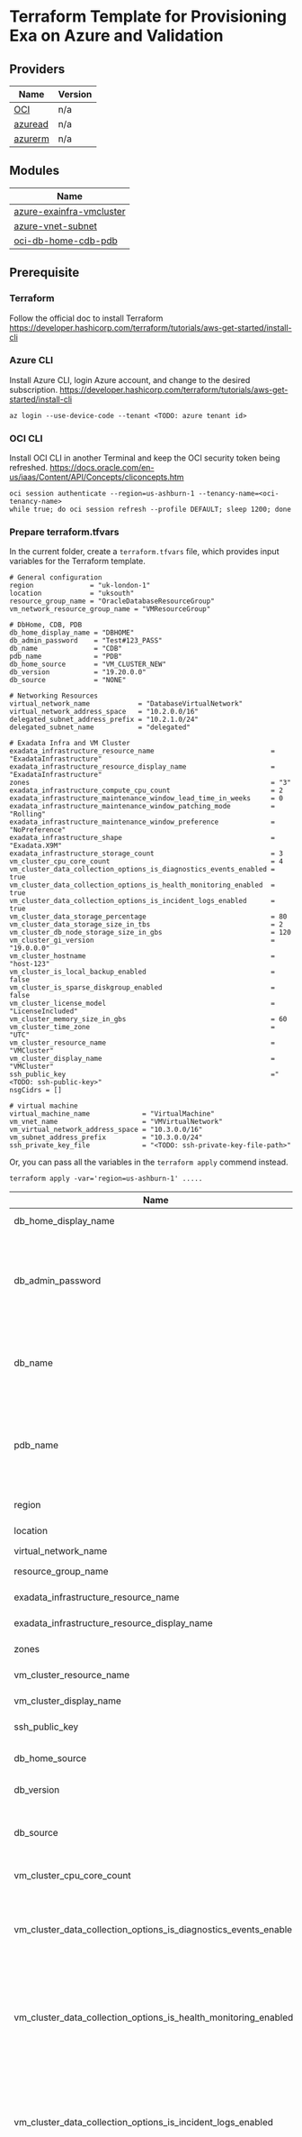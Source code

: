 # Terraform Template for Provisioning Exa on Azure and Validation

## Providers

| Name | Version |
|------|---------|
| [OCI](https://registry.terraform.io/providers/oracle/oci/latest/docs) | n/a |
| [azuread](https://registry.terraform.io/providers/hashicorp/azuread/latest) | n/a |
| [azurerm](https://registry.terraform.io/providers/hashicorp/azurerm/latest) | n/a |

## Modules
| Name                                                               |
|--------------------------------------------------------------------|
| [azure-exainfra-vmcluster](modules/azure-exainfra-vmcluster)    |
| [azure-vnet-subnet](modules/azure-vnet-subnet)                        |
| [oci-db-home-cdb-pdb](oci-db-home-cdb-pdb) |

## Prerequisite
### Terraform
Follow the official doc to install Terraform https://developer.hashicorp.com/terraform/tutorials/aws-get-started/install-cli

### Azure CLI
Install Azure CLI, login Azure account, and change to the desired subscription. https://developer.hashicorp.com/terraform/tutorials/aws-get-started/install-cli
```shell
az login --use-device-code --tenant <TODO: azure tenant id>
```

### OCI CLI
Install OCI CLI in another Terminal and keep the OCI security token being refreshed.
   https://docs.oracle.com/en-us/iaas/Content/API/Concepts/cliconcepts.htm
```shell
oci session authenticate --region=us-ashburn-1 --tenancy-name=<oci-tenancy-name>
while true; do oci session refresh --profile DEFAULT; sleep 1200; done 
```

### Prepare terraform.tfvars
In the current folder, create a `terraform.tfvars` file, which provides input variables for the Terraform template. 
```shell
# General configuration
region              = "uk-london-1"
location            = "uksouth"
resource_group_name = "OracleDatabaseResourceGroup"
vm_network_resource_group_name = "VMResourceGroup"

# DbHome, CDB, PDB
db_home_display_name = "DBHOME"
db_admin_password    = "Test#123_PASS"
db_name              = "CDB"
pdb_name             = "PDB"
db_home_source       = "VM_CLUSTER_NEW"
db_version           = "19.20.0.0"
db_source            = "NONE"

# Networking Resources
virtual_network_name            = "DatabaseVirtualNetwork"
virtual_network_address_space   = "10.2.0.0/16"
delegated_subnet_address_prefix = "10.2.1.0/24"
delegated_subnet_name           = "delegated"

# Exadata Infra and VM Cluster
exadata_infrastructure_resource_name                             = "ExadataInfrastructure"
exadata_infrastructure_resource_display_name                     = "ExadataInfrastructure"
zones                                                            = "3"
exadata_infrastructure_compute_cpu_count                         = 2
exadata_infrastructure_maintenance_window_lead_time_in_weeks     = 0
exadata_infrastructure_maintenance_window_patching_mode          = "Rolling"
exadata_infrastructure_maintenance_window_preference             = "NoPreference"
exadata_infrastructure_shape                                     = "Exadata.X9M"
exadata_infrastructure_storage_count                             = 3
vm_cluster_cpu_core_count                                        = 4
vm_cluster_data_collection_options_is_diagnostics_events_enabled = true
vm_cluster_data_collection_options_is_health_monitoring_enabled  = true
vm_cluster_data_collection_options_is_incident_logs_enabled      = true
vm_cluster_data_storage_percentage                               = 80
vm_cluster_data_storage_size_in_tbs                              = 2
vm_cluster_db_node_storage_size_in_gbs                           = 120
vm_cluster_gi_version                                            = "19.0.0.0"
vm_cluster_hostname                                              = "host-123"
vm_cluster_is_local_backup_enabled                               = false
vm_cluster_is_sparse_diskgroup_enabled                           = false
vm_cluster_license_model                                         = "LicenseIncluded"
vm_cluster_memory_size_in_gbs                                    = 60
vm_cluster_time_zone                                             = "UTC"
vm_cluster_resource_name                                         = "VMCluster"
vm_cluster_display_name                                          = "VMCluster"
ssh_public_key                                                   ="<TODO: ssh-public-key>"
nsgCidrs = []

# virtual machine
virtual_machine_name             = "VirtualMachine"
vm_vnet_name                     = "VMVirtualNetwork"
vm_virtual_network_address_space = "10.3.0.0/16"
vm_subnet_address_prefix         = "10.3.0.0/24"
ssh_private_key_file             = "<TODO: ssh-private-key-file-path>"
```
Or, you can pass all the variables in the `terraform apply` commend instead.

```
terraform apply -var='region=us-ashburn-1' .....
```

| Name                                                                                                                                 | Description                                                                                                                                                                                                                                                                                                          | Type     | Default                                 | Required |
|--------------------------------------------------------------------------------------------------------------------------------------|----------------------------------------------------------------------------------------------------------------------------------------------------------------------------------------------------------------------------------------------------------------------------------------------------------------------|----------|-----------------------------------------|:--------:|
| db_home_display_name                                                                                                                 | The display name of the DB Home                                                                                                                                                                                                                                                                                      | `string` | n/a                                     |   yes    |
| db_admin_password                                                                                                                    | A strong password for SYS, SYSTEM, and PDB Admin. The password must be at least nine characters and contain at least two uppercase, two lowercase, two numbers, and two special characters. The special characters must be _, #, or -.                                                                               | `string` | n/a                                     |   yes    |
| db_name                                                                                                                              | The database name. The name must begin with an alphabetic character and can contain a maximum of eight alphanumeric characters. Special characters are not permitted.                                                                                                                                                | `string` | n/a                                     |   yes    |
| pdb_name                                                                                                                             | The name of the pluggable database. The name must begin with an alphabetic character and can contain a maximum of thirty alphanumeric characters. Special characters are not permitted. Pluggable database should not be same as database name.                                                                      | `string` | n/a                                     |   yes    |
| region                                                                                                                               | OCI region name. e.g. uk-south-1                                                                                                                                                                                                                                                                                     | `string` | n/a                                     |   yes    |
| location                                                                                                                             | The location of the resources on Azure. e.g. useast                                                                                                                                                                                                                                                                  | `string` | n/a                                     |   yes    |
| virtual_network_name                                                                                                                 | The name of the virtual network                                                                                                                                                                                                                                                                                      | `string` | n/a                                     |   yes    |
| resource_group_name                                                                                                                  | The name of resource group on Azure.                                                                                                                                                                                                                                                                                 | `string` | n/a                                     |   yes    |
| exadata_infrastructure_resource_name                                                                                                 | The name of the Exadata Infrastructure on Azure."                                                                                                                                                                                                                                                                    | `string` | n/a                                     |   yes    |
| exadata_infrastructure_resource_display_name                                                                                         | The display name of the Exadata Infrastructure on OCI.                                                                                                                                                                                                                                                               | `string` | n/a                                     |   yes    |
| zones                                                                                                                                | The zone of the Exadata Infrastructure for Azure.                                                                                                                                                                                                                                                                    | `string` | n/a                                     |   yes    |
| vm_cluster_resource_name                                                                                                             | The resource name of a VM Cluster on Azure.                                                                                                                                                                                                                                                                          | `string` | n/a                                     |   yes    |
| vm_cluster_display_name                                                                                                              | The display name of a VM Cluster on OCI.                                                                                                                                                                                                                                                                             | `string` | n/a                                     |   yes    |
| ssh_public_key                                                                                                                       | The public SSH key for VM Cluster.                                                                                                                                                                                                                                                                                   | `string` | n/a                                     |   yes    |
| db_home_source                                                                                                                       | The source of database. For Exadata VM Cluster, use VM_CLUSTER_NEW                                                                                                                                                                                                                                                   | `string` | n/a                                     |   yes    |
| db_version                                                                                                                           | A valid Oracle Database version. e.g. 19.20.0.0                                                                                                                                                                                                                                                                      | `string` | n/a                                     |   yes    |
| db_source                                                                                                                            | The source of the database: Use NONE for creating a new database. Use DB_BACKUP for creating a new database by restoring from a backup.                                                                                                                                                                              | `string` | n/a                                     |   yes    |
| vm_cluster_cpu_core_count                                                                                                            | The number of CPU cores to enable for the VM cluster                                                                                                                                                                                                                                                                 | `number` | n/a                                     |   yes    |
| vm_cluster_data_collection_options_is_diagnostics_events_enabled                                                                     | Indicates whether diagnostic collection is enabled for the VM cluster/Cloud VM cluster/VMBM DBCS. Enabling diagnostic collection allows you to receive Events service notifications for guest VM issues.                                                                                                             | `bool`   | n/a                                     |   yes    |
| vm_cluster_data_collection_options_is_health_monitoring_enabled                                                                      | Indicates whether health monitoring is enabled for the VM cluster / Cloud VM cluster / VMBM DBCS. Enabling health monitoring allows Oracle to collect diagnostic data and share it with its operations and support personnel.                                                                                        | `bool`   | n/a                                     |   yes    |
| vm_cluster_data_collection_options_is_incident_logs_enabled                                                                          | Indicates whether incident logs and trace collection are enabled for the VM cluster / Cloud VM cluster / VMBM DBCS. Enabling incident logs collection allows Oracle to receive Events service notifications for guest VM issues, collect incident logs and traces, and use them to diagnose issues and resolve them. | `bool`   | n/a                                     |   yes    |
| vm_cluster_data_storage_percentage                                                                                                   | The percentage assigned to DATA storage (user data and database files). The remaining percentage is assigned to RECO storage (database redo logs, archive logs, and recovery manager backups). Accepted values are 35, 40, 60 and 80.                                                                                | `number` | n/a                                     |   yes    |
| vm_cluster_data_storage_size_in_tbs                                                                                                  | The data disk group size to be allocated in TBs.                                                                                                                                                                                                                                                                     | `number` | n/a                                     |   yes    |
| vm_cluster_db_node_storage_size_in_gbs                                                                                               | The local node storage to be allocated in GBs.                                                                                                                                                                                                                                                                       | `number` | n/a                                     |   yes    |
| vm_cluster_gi_version                                                                                                                | The Oracle Grid Infrastructure software version for the VM cluster.                                                                                                                                                                                                                                                  | `string` | n/a                                     |   yes    |
| vm_cluster_hostname                                                                                                                  | The hostname for the cloud VM Cluster. The hostname must begin with an alphabetic character, and can contain alphanumeric characters and hyphens (-). The maximum length of the hostname is 16 characters for bare metal and virtual machine DB systems, and 12 characters for Exadata systems.                      | `string` | n/a                                     |   yes    |
| vm_cluster_license_model                                                                                                             | The Oracle license model that applies to the VM cluster. Allowed values are: LICENSE_INCLUDED, BRING_YOUR_OWN_LICENSE                                                                                                                                                                                                | `string` | n/a                                     |   yes    |
| vm_cluster_memory_size_in_gbs                                                                                                        | The memory to be allocated in GBs                                                                                                                                                                                                                                                                                    | `number` | n/a                                     |   yes    |
| vm_cluster_time_zone                                                                                                                 | The time zone to use for the VM cluster. For details, see https://docs.oracle.com/en-us/iaas/base-database/doc/manage-time-zone.html                                                                                                                                                                                 | `string` | n/a                                     |   yes    |
| vm_cluster_is_local_backup_enabled                                                                                                   | If true, database backup on local Exadata storage is configured for the VM cluster. If false, database backup on local Exadata storage is not available in the VM cluster.                                                                                                                                           | `bool`   | n/a                                     |   yes    |
| vm_cluster_is_sparse_diskgroup_enabled                                                                                               | If true, the sparse disk group is configured for the VM cluster. If false, the sparse disk group is not created.                                                                                                                                                                                                     | `bool`   | n/a                                     |   yes    |
| exadata_infrastructure_compute_cpu_count                                                                                             | The number of compute servers for the cloud Exadata infrastructure.                                                                                                                                                                                                                                                  | `number` | n/a                                     |   yes    |
| exadata_infrastructure_shape                                                                                                         | The shape of the cloud Exadata infrastructure resource. e.g. Exadata.X9M                                                                                                                                                                                                                                             | `string` | n/a                                     |   yes    |
| exadata_infrastructure_maintenance_window_lead_time_in_weeks                                                                         | Lead time window allows user to set a lead time to prepare for a down time. The lead time is in weeks and valid value is between 1 to 4.                                                                                                                                                                             | `number` | n/a                                     |   yes    |
| exadata_infrastructure_maintenance_window_preference                                                                                 | The maintenance window scheduling preference.Allowed values are: NO_PREFERENCE, CUSTOM_PREFERENCE.                                                                                                                                                                                                                   | `string` | n/a                                     |   yes    |
| exadata_infrastructure_maintenance_window_patching_mode                                                                              | Cloud Exadata infrastructure node patching method, either ROLLING or NONROLLING.                                                                                                                                                                                                                                     | `string` | n/a                                     |   yes    |
| exadata_infrastructure_storage_count                                                                                                 | The number of storage servers for the Exadata infrastructure                                                                                                                                                                                                                                                         | `number` | n/a                                     |   yes    |
| virtual_network_address_space                                                                                                        | The address space of the virtual network. e.g. 10.2.0.0/16                                                                                                                                                                                                                                                           | `string` | n/a                                     |   yes    |
| delegated_subnet_address_prefix                                                                                                      | The address prefix of the delegated subnet for Oracle Database @ Azure within the virtual network. e.g. 10.2.1.0/24                                                                                                                                                                                                  | `string` | n/a                                     |   yes    || exadata_infrastructure_storage_count                |The display name of the DB Home | `string` | n/a     |   yes    |
| delegated_subnet_name                                                                                                                | The name of the delegated subnet                                                                                                                                                                                                                                                                                     | `string` | n/a                                     |   yes    |
| <a name="nsg_cidrs"></a> [nsg\_cidrs](#input\_nsg\_cidrs)                                                                            | Add additional Network ingress rules for the VM cluster's network security group. e.g. [{source: "0.0.0.0/0",destinationPortRange:{max:1522,min:1521}}].                                                                                                                                                             | `list of objects` | []                                      |    no    |
| <a name="vm_network_resource_group_name"></a> [vm\_network\_resource\_group\_name](#input\_vm\_network\_resource\_group\_name)       | The resource group name of virtual machine network on Azure.                                                                                                                                                                                                                                                         | `string` | n/a                                     |   yes    |
| <a name="vm_virtual_network_address_space"></a> [vm\_virtual\_network\_address\_space](#input\_vm\_virtual\_network\_address\_space) | The address space of the VM's virtual network. e.g. 10.3.0.0/16                                                                                                                                                                                                                                                      | `string` | Exa Infra and VM Cluster resource group |    no    |
| <a name="vm_vnet_name"></a> [vm\_vent\_name](#input\_vm\_vent\_name)                                                                 | The virtual network name of the virtual machine.                                                                                                                                                                                                                                                                     | `string` | VM Cluster resource virtual network.    |    no    |
| <a name="virtual_machine_name"></a> [virtual\_machine\_name](#input\_virtual\_machine\_name)                                         | The name of the virtual machine.                                                                                                                                                                                                                                                                                     | `string` | n/a                                     |   yes    |
| <a name="ssh_private_key_file"></a> [ssh\_private\_key\_file](#input\_ssh\_private\_key\_file)                                                      | The file path to SSH private key use to connect to VM.                                                                                                                                                                                                                                                               | `string` | n/a                                     |   yes    |

# Caveat
when you clean up exa infra and vm cluster resources via `terraform destroy`, you may encounter `EXA_INFRA_DELETE_FAILED` see error like below:
```
│ Error: Failed to delete resource
|
|deleting Resource: ...
│ --------------------------------------------------------------------------------
│ RESPONSE 200: 200 OK
│ ERROR CODE: EXA_INFRA_DELETE_FAILED
│ --------------------------------------------------------------------------------
...
│     "code": "EXA_INFRA_DELETE_FAILED",
│     "message": "Error returned by DeleteCloudExadataInfrastructure operation in Database service.(409, IncorrectState, false) Cannot delete Exadata infrastructure ocid1.cloudexadatainfrastructure.oc1.uk-london-1... for tenant ocid1.tenancy.oc1.... All associated VM clusters must be deleted before you delete the Exadata infrastructure. (opc-request-id: ...)\nTimestamp: 2024-07-18T17:16:12.958Z\n"
```
This is because deleting Vm cluster is still in progress.
Please retry `terraform destroy` after 1hr ~ 1.5hr.